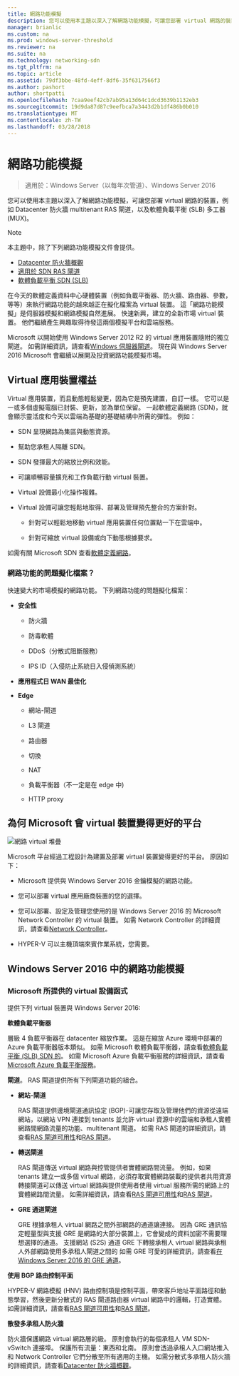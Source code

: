```yaml
---
title: 網路功能模擬
description: 您可以使用本主題以深入了解網路功能模擬，可讓您部署 virtual 網路的裝置，例如 Datacenter 防火牆、multitenant RAS 閘道和軟體負載平衡 (SLB) 在 Windows Server 2016。
manager: brianlic
ms.custom: na
ms.prod: windows-server-threshold
ms.reviewer: na
ms.suite: na
ms.technology: networking-sdn
ms.tgt_pltfrm: na
ms.topic: article
ms.assetid: 79df3bbe-48fd-4eff-8df6-35f6317566f3
ms.author: pashort
author: shortpatti
ms.openlocfilehash: 7caa9eef42cb7ab95a13d64c1dcd3639b1132eb3
ms.sourcegitcommit: 19d9da87d87c9eefbca7a3443d2b1df486b0b010
ms.translationtype: MT
ms.contentlocale: zh-TW
ms.lasthandoff: 03/28/2018
---
```

# <a name="network-function-virtualization"></a>網路功能模擬

>適用於：Windows Server（以每年次管道）、Windows Server 2016

您可以使用本主題以深入了解網路功能模擬，可讓您部署 virtual 網路的裝置，例如 Datacenter 防火牆 multitenant RAS 閘道，以及軟體負載平衡 \(SLB\) 多工器 \(MUX\)。
  
>[!NOTE]  
>本主題中，除了下列網路功能模擬文件會提供。  
> - [Datacenter 防火牆概觀](../../../sdn/technologies/network-function-virtualization/../../../sdn/technologies/network-function-virtualization/Datacenter-Firewall-Overview.md)  
> - [適用於 SDN RAS 閘道](../../../sdn/technologies/network-function-virtualization/RAS-Gateway-for-SDN.md)  
> - [軟體負載平衡 SDN (SLB)](../../../sdn/technologies/network-function-virtualization/Software-Load-Balancing--SLB--for-SDN.md)  
  
在今天的軟體定義資料中心硬體裝置（例如負載平衡器、防火牆、路由器、參數，等等）來執行網路功能的越來越正在擬化檔案為 virtual 裝置。 這「網路功能模擬」是伺服器模擬和網路模擬自然進展。 快速新興，建立的全新市場 virtual 裝置。 他們繼續產生興趣取得待發這兩個模擬平台和雲端服務。  
  
Microsoft 以開始使用 Windows Server 2012 R2 的 virtual 應用裝置隨附的獨立閘道。 如需詳細資訊，請查看[Windows 伺服器閘道](https://technet.microsoft.com/library/dn313101.aspx)。 現在與 Windows Server 2016 Microsoft 會繼續以展開及投資網路功能模擬市場。  
  
## <a name="virtual-appliance-benefits"></a>Virtual 應用裝置權益  
Virtual 應用裝置，而且動態輕鬆變更，因為它是預先建置，自訂一樣。 它可以是一或多個虛擬電腦已封裝、更新，並為單位保留。 一起軟體定義網路 (SDN)，就會顯示靈活度和今天以雲端為基礎的基礎結構中所需的彈性。 例如：  
  
-   SDN 呈現網路為集區與動態資源。  
  
-   幫助您承租人隔離 SDN。  
  
-   SDN 發揮最大的縮放比例和效能。  
  
-   可讓順暢容量擴充和工作負載行動 virtual 裝置。  
  
-   Virtual 設備最小化操作複雜。  
  
-   Virtual 設備可讓您輕鬆地取得、部署及管理預先整合的方案針對。  
  
    -   針對可以輕鬆地移動 virtual 應用裝置任何位置點一下在雲端中。  
  
    -   針對可縮放 virtual 設備或向下動態根據要求。  
  
如需有關 Microsoft SDN 查看[軟體定義網路](https://technet.microsoft.com/windows-server-docs/networking/sdn/software-defined-networking--sdn-)。  
  
### <a name="what-network-functions-are-being-virtualized"></a>網路功能的問題擬化檔案？  
快速變大的市場模擬的網路功能。 下列網路功能的問題擬化檔案：  
  
-   **安全性**  
  
    -   防火牆  
  
    -   防毒軟體  
  
    -   DDoS（分散式阻斷服務）  
  
    -   IPS ID（入侵防止系統日入侵偵測系統）  
  
-   **應用程式日 WAN 最佳化**  
  
-   **Edge**  
  
    -   網站-閘道  
  
    -   L3 閘道  
  
    -   路由器  
  
    -   切換  
  
    -   NAT  
  
    -   負載平衡器（不一定是在 edge 中)  
  
    -   HTTP proxy  
  
## <a name="why-microsoft-is-a-great-platform-for-virtual-appliances"></a>為何 Microsoft 會 virtual 裝置變得更好的平台  
![網路 virtual 堆疊](../../../media/Network-Function-Virtualization/Microsoft-Network-Function-Virtualization.png)  
  
Microsoft 平台經過工程設計為建置及部署 virtual 裝置變得更好的平台。 原因如下：  
  
-   Microsoft 提供與 Windows Server 2016 金鑰模擬的網路功能。  
  
-   您可以部署 virtual 應用廠商裝置的您的選擇。  
  
-   您可以部署、設定及管理您使用的是 Windows Server 2016 的 Microsoft Network Controller 的 virtual 裝置。 如需 Network Controller 的詳細資訊，請查看[Network Controller](../../../sdn/technologies/network-controller/Network-Controller.md)。  
  
-   HYPER-V 可以主機頂端來賓作業系統，您需要。  
  
## <a name="network-function-virtualization-in-windows-server-2016"></a>Windows Server 2016 中的網路功能模擬  
  
### <a name="virtual-appliances-functions-provided-by-microsoft"></a>Microsoft 所提供的 virtual 設備函式  
提供下列 virtual 裝置與 Windows Server 2016:  
  
**軟體負載平衡器**  
  
層級 4 負載平衡器在 datacenter 縮放作業。 這是在縮放 Azure 環境中部署的 Azure 負載平衡器版本類似。 如需 Microsoft 軟體負載平衡器，請查看[軟體負載平衡 (SLB) SDN 的](https://technet.microsoft.com/library/mt632286.aspx)。 如需 Microsoft Azure 負載平衡服務的詳細資訊，請查看[Microsoft Azure 負載平衡服務](https://azure.microsoft.com/blog/2014/04/08/microsoft-azure-load-balancing-services/)。  
  
**閘道**。 RAS 閘道提供所有下列閘道功能的組合。  
  
-   **網站-閘道**  
  
    RAS 閘道提供邊境閘道通訊協定 (BGP)-可讓您存取及管理他們的資源從遠端網站，以網站 VPN 連接到 tenants 並允許 virtual 資源中的雲端和承租人實體網路間網路流量的功能、multitenant 閘道。 如需 RAS 閘道的詳細資訊，請查看[RAS 閘道可用性](https://technet.microsoft.com/library/mt631692.aspx)和[RAS 閘道](https://technet.microsoft.com/library/mt626650.aspx)。  
  
-   **轉送閘道**  
  
    RAS 閘道傳送 virtual 網路與控管提供者實體網路間流量。 例如，如果 tenants 建立一或多個 virtual 網路，必須存取實體網路裝載的提供者共用資源轉接閘道可以傳送 virtual 網路與提供使用者使用 virtual 服務所需的網路上的實體網路間流量。 如需詳細資訊，請查看[RAS 閘道可用性](https://technet.microsoft.com/library/mt631692.aspx)和[RAS 閘道](https://technet.microsoft.com/library/mt626650.aspx)。  
  
-   **GRE 通道閘道**  
  
    GRE 根據承租人 virtual 網路之間外部網路的通道讓連接。 因為 GRE 通訊協定輕量型與支援 GRE 是網路的大部分裝置上，它會變成的資料加密不需要理想選擇的通道。 支援網站 (S2S) 通道 GRE 下轉接承租人 virtual 網路與承租人外部網路使用多承租人閘道之間的 如需 GRE 可愛的詳細資訊，請查看[在 Windows Server 2016 的 GRE 通道](https://technet.microsoft.com/library/dn765485.aspx)。  
  
**使用 BGP 路由控制平面**  
  
HYPER-V 網路模擬 (HNV) 路由控制項是控制平面，帶來客戶地址平面路徑和動態學習，然後更新分散式的 RAS 閘道路由器 virtual 網路中的邏輯，打造實體。 如需詳細資訊，請查看[RAS 閘道可用性](https://technet.microsoft.com/library/mt631692.aspx)和[RAS 閘道](https://technet.microsoft.com/library/mt626650.aspx)。  
  
**散發多承租人防火牆**  
  
防火牆保護網路 virtual 網路層的級。 原則會執行的每個承租人 VM SDN-vSwitch 連接埠。 保護所有流量：東西和北南。 原則會透過承租人入口網站推入和 Network Controller 它們分散至所有適用的主機。 如需分散式多承租人防火牆的詳細資訊，請查看[Datacenter 防火牆概觀](../../../sdn/technologies/network-function-virtualization/../../../sdn/technologies/network-function-virtualization/Datacenter-Firewall-Overview.md)。  
  


